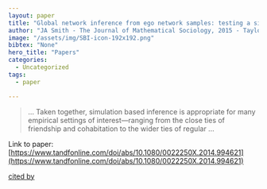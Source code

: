 ```yaml
---
layout: paper
title: "Global network inference from ego network samples: testing a simulation approach"
author: "JA Smith - The Journal of Mathematical Sociology, 2015 - Taylor & Francis"
image: "/assets/img/SBI-icon-192x192.png"
bibtex: "None"
hero_title: "Papers"
categories:
  - Uncategorized
tags:
  - paper

---
```

>… Taken together, simulation based inference is appropriate for many empirical settings of interest—ranging from the close ties of friendship and cohabitation to the wider ties of regular …

Link to paper: [https://www.tandfonline.com/doi/abs/10.1080/0022250X.2014.994621](https://www.tandfonline.com/doi/abs/10.1080/0022250X.2014.994621)

[cited by](https://scholar.google.com/scholar?cites=5675563331655262614&as_sdt=2005&sciodt=0,5&hl=en&num=20)
